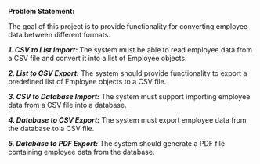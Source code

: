 **Problem Statement:**

The goal of this project is to provide functionality for converting employee data between different formats.

***1. CSV to List Import:***
 The system must be able to read employee data from a CSV file and convert it into a list of Employee objects. 

 ***2. List to CSV Export:***
 The system should provide functionality to export a predefined list of Employee objects to a CSV file.

 ***3. CSV to Database Import:***
The system must support importing employee data from a CSV file into a database.

***4. Database to CSV Export:***
The system must export employee data from the database to a CSV file. 

***5. Database to PDF Export:***
The system should generate a PDF file containing employee data from the database. 
